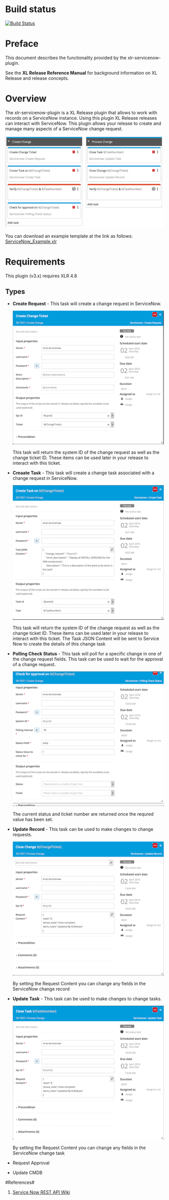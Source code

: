 # Build status #

[![Build Status](https://travis-ci.org/xebialabs-community/xlr-servicenow-plugin.svg?branch=master)](https://travis-ci.org/xebialabs-community/xlr-servicenow-plugin)

# Preface #

This document describes the functionality provided by the xlr-servicenow-plugin.

See the **XL Release Reference Manual** for background information on XL Release and release concepts.

# Overview #

The xlr-servicenow-plugin is a XL Release plugin that allows to work with records on a ServiceNow instance.  Using this plugin XL Release releases can interact with ServiceNow.  This plugin allows your release to create and manage many aspects of a ServiceNow change request.

![image](images/ReleaseExample.png)

You can download an example template at the link as follows:
[ServiceNow_Example.xlr](images/ServiceNow_Example.xlr)

# Requirements #

This plugin (v3.x) requires XLR 4.8

## Types ##


+ **Create Request** - This task will create a change request in ServiceNow.

	![image](images/CreateRequest.png)
	
	This task will return the system ID of the change request as well as the change ticket ID.  These items can be used later in your release to interact with this ticket.		
	 

+ **Creaate Task** - This task will create a change task associated with a change request in ServiceNow.

	![image](images/CreateTask.png)
	
	This task will return the system ID of the change request as well as the change ticket ID.  These items can be used later in your release to interact with this ticket.  The Task JSON Content will be sent to Service Now to create the details of this change task

+ **Polling Check Status** - This task will poll for a specific change in one of the change request fields.  This task can be used to wait for the approval of a change request.

	![image](images/PollingCheckStatus.png)
	
	The current status and ticket number are returned once the requred value has been set.

+ **Update Record** - This task can be used to make changes to change requests.

	![image](images/UpdateRecord.png)
	
	By setting the Request Content you can change any fields in the ServiceNow change record

+ **Update Task** - This task can be used to make changes to change tasks.

	![image](images/UpdateTask.png)
	
	By setting the Request Content you can change any fields in the ServiceNow change task

+ Request Approval
+ Update CMDB

#References#
1. [Service Now REST API Wiki](http://wiki.servicenow.com/index.php?title=Table_API#gsc.tab=0)

